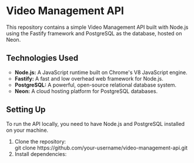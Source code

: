 # Video Management API

This repository contains a simple Video Management API built with Node.js using the Fastify framework and PostgreSQL as the database, hosted on Neon.

<h2>Technologies Used</h2>
<ul style="list-style-type: circle;">
    <li><strong>Node.js:</strong> A JavaScript runtime built on Chrome's V8 JavaScript engine.</li>
    <li><strong>Fastify:</strong> A fast and low overhead web framework for Node.js.</li>
    <li><strong>PostgreSQL:</strong> A powerful, open-source relational database system.</li>
    <li><strong>Neon:</strong> A cloud hosting platform for PostgreSQL databases.</li>
</ul>

<h2>Setting Up</h2>
To run the API locally, you need to have Node.js and PostgreSQL installed on your machine.
<ol>
<li>Clone the repository:</li>
<!-- Copie o seguinte comando para clonar o repositório: -->
git clone https://github.com/your-username/video-management-api.git
<!-- Lembre-se de substituir "your-username" pelo seu nome de usuário no GitHub. -->

<li>Install dependencies:</li>

</ol>
